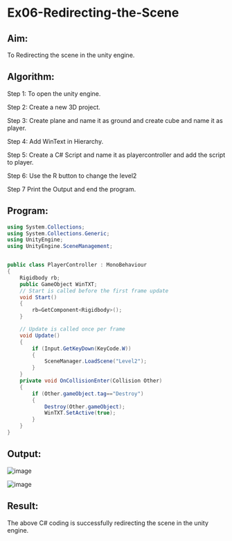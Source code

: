 
# Ex06-Redirecting-the-Scene

## Aim:
To Redirecting the scene in the unity engine.

## Algorithm:
Step 1:
To open the unity engine.

Step 2:
Create a new 3D project.

Step 3:
Create plane and name it as ground and create cube and name it as player.

Step 4:
Add WinText in Hierarchy.

Step 5:
Create a C# Script and name it as playercontroller and add the script to player.

Step 6:
Use the R button to change the level2

Step 7
Print the Output and end the program.

## Program:

```c#
using System.Collections;
using System.Collections.Generic;
using UnityEngine;
using UnityEngine.SceneManagement;


public class PlayerController : MonoBehaviour
{
    Rigidbody rb;
    public GameObject WinTXT;
    // Start is called before the first frame update
    void Start()
    {
        rb=GetComponent<Rigidbody>();
    }

    // Update is called once per frame
    void Update()
    {
        if (Input.GetKeyDown(KeyCode.W))
        {
            SceneManager.LoadScene("Level2");
        }
    }
    private void OnCollisionEnter(Collision Other)
    {
        if (Other.gameObject.tag=="Destroy")
        {
            Destroy(Other.gameObject);
            WinTXT.SetActive(true);
        }
    }
}
```

## Output:
![image](https://github.com/ShyamKumar-AI-DS/Ex06-Redirecting-the-Scene/assets/93427182/8b128254-0f1c-4a07-9072-8a53eaedfbb2)

![image](https://github.com/ShyamKumar-AI-DS/Ex06-Redirecting-the-Scene/assets/93427182/7a6de44e-0e48-465d-b3de-f8229fd90b84)


## Result:

The above C# coding is successfully redirecting the scene in the unity engine.
